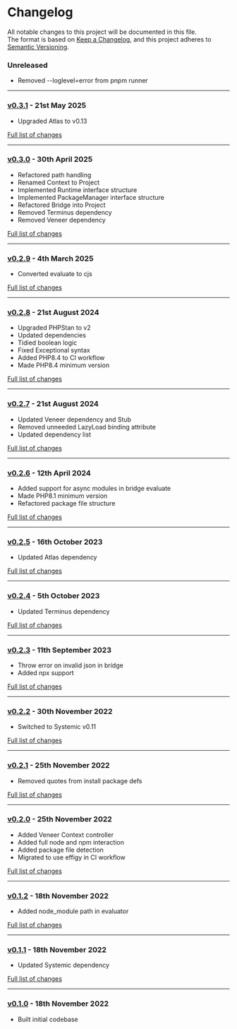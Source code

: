 # Changelog

All notable changes to this project will be documented in this file.<br>
The format is based on [Keep a Changelog](https://keepachangelog.com/en/1.0.0/),
and this project adheres to [Semantic Versioning](https://semver.org/spec/v2.0.0.html).

### Unreleased
- Removed --loglevel=error from pnpm runner

---

### [v0.3.1](https://github.com/decodelabs/overpass/commits/v0.3.1) - 21st May 2025

- Upgraded Atlas to v0.13

[Full list of changes](https://github.com/decodelabs/overpass/compare/v0.3.0...v0.3.1)

---

### [v0.3.0](https://github.com/decodelabs/overpass/commits/v0.3.0) - 30th April 2025

- Refactored path handling
- Renamed Context to Project
- Implemented Runtime interface structure
- Implemented PackageManager interface structure
- Refactored Bridge into Project
- Removed Terminus dependency
- Removed Veneer dependency

[Full list of changes](https://github.com/decodelabs/overpass/compare/v0.2.9...v0.3.0)

---

### [v0.2.9](https://github.com/decodelabs/overpass/commits/v0.2.9) - 4th March 2025

- Converted evaluate to cjs

[Full list of changes](https://github.com/decodelabs/overpass/compare/v0.2.8...v0.2.9)

---

### [v0.2.8](https://github.com/decodelabs/overpass/commits/v0.2.8) - 21st August 2024

- Upgraded PHPStan to v2
- Updated dependencies
- Tidied boolean logic
- Fixed Exceptional syntax
- Added PHP8.4 to CI workflow
- Made PHP8.4 minimum version

[Full list of changes](https://github.com/decodelabs/overpass/compare/v0.2.7...v0.2.8)

---

### [v0.2.7](https://github.com/decodelabs/overpass/commits/v0.2.7) - 21st August 2024

- Updated Veneer dependency and Stub
- Removed unneeded LazyLoad binding attribute
- Updated dependency list

[Full list of changes](https://github.com/decodelabs/overpass/compare/v0.2.6...v0.2.7)

---

### [v0.2.6](https://github.com/decodelabs/overpass/commits/v0.2.6) - 12th April 2024

- Added support for async modules in bridge evaluate
- Made PHP8.1 minimum version
- Refactored package file structure

[Full list of changes](https://github.com/decodelabs/overpass/compare/v0.2.5...v0.2.6)

---

### [v0.2.5](https://github.com/decodelabs/overpass/commits/v0.2.5) - 16th October 2023

- Updated Atlas dependency

[Full list of changes](https://github.com/decodelabs/overpass/compare/v0.2.4...v0.2.5)

---

### [v0.2.4](https://github.com/decodelabs/overpass/commits/v0.2.4) - 5th October 2023

- Updated Terminus dependency

[Full list of changes](https://github.com/decodelabs/overpass/compare/v0.2.3...v0.2.4)

---

### [v0.2.3](https://github.com/decodelabs/overpass/commits/v0.2.3) - 11th September 2023

- Throw error on invalid json in bridge
- Added npx support

[Full list of changes](https://github.com/decodelabs/overpass/compare/v0.2.2...v0.2.3)

---

### [v0.2.2](https://github.com/decodelabs/overpass/commits/v0.2.2) - 30th November 2022

- Switched to Systemic v0.11

[Full list of changes](https://github.com/decodelabs/overpass/compare/v0.2.1...v0.2.2)

---

### [v0.2.1](https://github.com/decodelabs/overpass/commits/v0.2.1) - 25th November 2022

- Removed quotes from install package defs

[Full list of changes](https://github.com/decodelabs/overpass/compare/v0.2.0...v0.2.1)

---

### [v0.2.0](https://github.com/decodelabs/overpass/commits/v0.2.0) - 25th November 2022

- Added Veneer Context controller
- Added full node and npm interaction
- Added package file detection
- Migrated to use effigy in CI workflow

[Full list of changes](https://github.com/decodelabs/overpass/compare/v0.1.2...v0.2.0)

---

### [v0.1.2](https://github.com/decodelabs/overpass/commits/v0.1.2) - 18th November 2022

- Added node_module path in evaluator

[Full list of changes](https://github.com/decodelabs/overpass/compare/v0.1.1...v0.1.2)

---

### [v0.1.1](https://github.com/decodelabs/overpass/commits/v0.1.1) - 18th November 2022

- Updated Systemic dependency

[Full list of changes](https://github.com/decodelabs/overpass/compare/v0.1.0...v0.1.1)

---

### [v0.1.0](https://github.com/decodelabs/overpass/commits/v0.1.0) - 18th November 2022

- Built initial codebase
